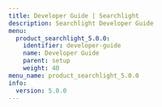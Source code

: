 ```yaml
---
title: Developer Guide | Searchlight
description: Searchlight Developer Guide
menu:
  product_searchlight_5.0.0:
    identifier: developer-guide
    name: Developer Guide
    parent: setup
    weight: 40
menu_name: product_searchlight_5.0.0
info:
  version: 5.0.0
---
```


